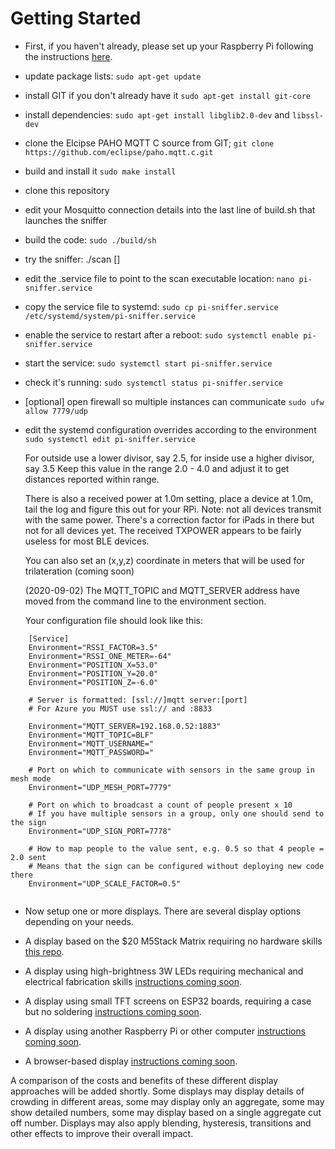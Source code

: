 # Getting Started

* First, if you haven't already, please set up your Raspberry Pi 
following the instructions [here](RaspberrySetup.md).

* update package lists: `sudo apt-get update`
* install GIT if you don't already have it `sudo apt-get install git-core`
* install dependencies: `sudo apt-get install libglib2.0-dev` and `libssl-dev`
* clone the Elcipse PAHO MQTT C source from GIT; 
    `git clone https://github.com/eclipse/paho.mqtt.c.git`
* build and install it
    `sudo make install`
* clone this repository
* edit your Mosquitto connection details into the last line of build.sh that launches the sniffer
* build the code:   `sudo ./build/sh`
* try the sniffer: ./scan <mqtt server ip> [<port>]
* edit the .service file to point to the scan executable location:
    `nano pi-sniffer.service`

* copy the service file to systemd:
    `sudo cp pi-sniffer.service /etc/systemd/system/pi-sniffer.service`

* enable the service to restart after a reboot:
    `sudo systemctl enable pi-sniffer.service`

* start the service:
    `sudo systemctl start pi-sniffer.service`

* check it's running:
    `sudo systemctl status pi-sniffer.service`

* [optional] open firewall so multiple instances can communicate
    `sudo ufw allow 7779/udp`

* edit the systemd configuration overrides according to the environment
    `sudo systemctl edit pi-sniffer.service`

    For outside use a lower divisor, say 2.5, for inside use a higher divisor, say 3.5
    Keep this value in the range 2.0 - 4.0 and adjust it to get distances reported within range.

    There is also a received power at 1.0m setting, place a device at 1.0m, tail the log and figure this out for your RPi.  Note: not all devices transmit with the same power. There's a correction
    factor for iPads in there but not for all devices yet. The received TXPOWER appears to be fairly useless for most BLE devices.

    You can also set an (x,y,z) coordinate in meters that will be used for trilateration (coming soon)

    (2020-09-02) The MQTT_TOPIC and MQTT_SERVER address have moved from the command line to the environment section.

    Your configuration file should look like this:

````
    [Service]
    Environment="RSSI_FACTOR=3.5"
    Environment="RSSI_ONE_METER=-64"
    Environment="POSITION_X=53.0"
    Environment="POSITION_Y=20.0"
    Environment="POSITION_Z=-6.0"

    # Server is formatted: [ssl://]mqtt server:[port]
    # For Azure you MUST use ssl:// and :8833

    Environment="MQTT_SERVER=192.168.0.52:1883"
    Environment="MQTT_TOPIC=BLF"
    Environment="MQTT_USERNAME="
    Environment="MQTT_PASSWORD="

    # Port on which to communicate with sensors in the same group in mesh mode
    Environment="UDP_MESH_PORT=7779"

    # Port on which to broadcast a count of people present x 10
    # If you have multiple sensors in a group, only one should send to the sign
    Environment="UDP_SIGN_PORT=7778"

    # How to map people to the value sent, e.g. 0.5 so that 4 people = 2.0 sent
    # Means that the sign can be configured without deploying new code there
    Environment="UDP_SCALE_FACTOR=0.5"


````
 * Now setup one or more displays. There are several display options depending on your needs.
 
 * A display based on the $20 M5Stack Matrix requiring no hardware skills [this repo](https://github.com/IanMercer/CrowdAlertM5StackMatrix).
 * A display using high-brightness 3W LEDs requiring mechanical and electrical fabrication skills [instructions coming soon](GettingStarted.md).
 * A display using small TFT screens on ESP32 boards, requiring a case but no soldering [instructions coming soon](GettingStarted.md).
 * A display using another Raspberry Pi or other computer [instructions coming soon](GettingStarted.md).
 * A browser-based display [instructions coming soon](GettingStarted.md).

A comparison of the costs and benefits of these different display approaches will be added shortly. Some displays may display details of crowding in different areas, some may display only an aggregate, some may show detailed numbers, some may display based on a single aggregate cut off number. Displays may also apply blending, hysteresis, transitions and other effects to improve their overall impact.







